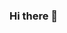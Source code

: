 ### Hi there 👋

<!--
**surajsahani/surajsahani** is a ✨ _special_ ✨ repository because its `README.md` (this file) appears on your GitHub profile.

Here are some ideas to get you started:

- 🔭 I’m currently working on Portfolio
- 🌱 I’m currently learning Android Development
- 👯 I’m looking to collaborate on 
- 🤔 I’m looking for help with Github
- 💬 Ask me about technology
- 📫 How to reach me: surajkumarsahani1997@gmail.com
- 😄 Pronouns: He/His <3
- ⚡ Fun fact: My nickname growing up was “martial.”
-->
